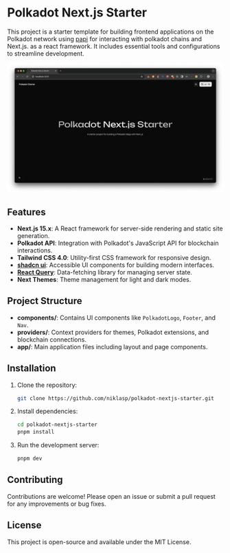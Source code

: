 # Polkadot Next.js Starter

This project is a starter template for building frontend applications on the
Polkadot network using [papi](https://papi.how) for interacting with polkadot
chains and Next.js. as a react framework. It includes essential tools and
configurations to streamline development.

![Polkadot Next.js Starter](public/polkadot-nextjs-starter.png)

## Features

- **Next.js 15.x**: A React framework for server-side rendering and static site
  generation.
- **Polkadot API**: Integration with Polkadot's JavaScript API for blockchain
  interactions.
- **Tailwind CSS 4.0**: Utility-first CSS framework for responsive design.
- **[shadcn ui](https://ui.shadcn.com/)**: Accessible UI components for building
  modern interfaces.
- **[React Query](https://tanstack.com/query/latest/docs/framework/react/overview)**:
  Data-fetching library for managing server state.
- **Next Themes**: Theme management for light and dark modes.

## Project Structure

- **components/**: Contains UI components like `PolkadotLogo`, `Footer`, and
  `Nav`.
- **providers/**: Context providers for themes, Polkadot extensions, and
  blockchain connections.
- **app/**: Main application files including layout and page components.

## Installation

1. Clone the repository:

   ```bash
   git clone https://github.com/niklasp/polkadot-nextjs-starter.git
   ```

2. Install dependencies:

   ```bash
   cd polkadot-nextjs-starter
   pnpm install
   ```

3. Run the development server:

   ```bash
   pnpm dev
   ```

## Contributing

Contributions are welcome! Please open an issue or submit a pull request for any
improvements or bug fixes.

## License

This project is open-source and available under the MIT License.
